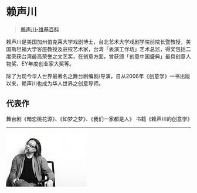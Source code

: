 # 赖声川

> [赖声川-维基百科](https://zh.wikipedia.org/wiki/%E8%B3%B4%E8%81%B2%E5%B7%9D)

赖声川是美国加州伯克莱大学戏剧博士，台北艺术大学戏剧学院前院长暨教授，美国斯坦福大学客座教授及驻校艺术家，台湾「表演工作坊」艺术总监，得奖包括二度荣获台湾最高荣誉之文艺奖，在创意方面，曾获颁「创意中国盛典」最具创意人物奖、EY年度创业家大奖等。

除了为现今华人世界最著名之舞台剧编剧/导演，自从2006年《创意学》一书出版以来，赖声川也成为华人世界之创意导师。

## 代表作
舞台剧《暗恋桃花源》、《如梦之梦》、《我们一家都是人》
书籍《赖声川的创意学》

-------

![](media/14841332937583.jpg)


